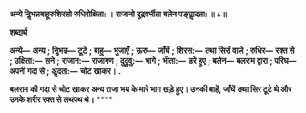 **अन्ये निॢभन्नबाहूरुशिरसो रुधिरोक्षिता: ।** **राजानो दुद्रवर्भीता बलेन पङ्घाॢदता: ॥ ८॥** 

**शब्दार्थ** 

**अन्ये—** **अन्य** **; निॢभन्न—** **टूटे** **; बाहु—** **भुजाएँ** **; ऊरु—** **जाँघें** **; शिरस:—** **तथा सिरों वाले** **; रुधिर—** **रक्त से** **; उक्षिता:—** **सने** **;** **राजान:—** **राजागण** **; दुद्रुवु:—** **भागे** **; भीता:—** **डरे हुए** **; बलेन—** **बलराम द्वारा** **; परिघ—** **अपनी गदा से** **; अॢदता:—** **चोट खाकर।** **.** 

**बलराम की गदा से चोट खाकर अन्य राजा भय के मारे भाग खड़े हुए। उनकी बाहें, जाँघें** **तथा सिर टूटे थे और उनके शरीर रक्त से लथपथ थे।** **** 